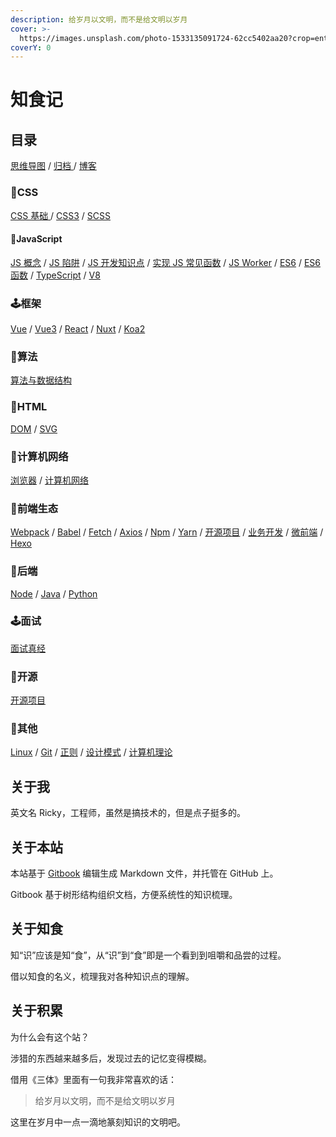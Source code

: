 ```yaml
---
description: 给岁月以文明，而不是给文明以岁月
cover: >-
  https://images.unsplash.com/photo-1533135091724-62cc5402aa20?crop=entropy&cs=srgb&fm=jpg&ixid=M3wxOTcwMjR8MHwxfHNlYXJjaHw4fHxsaW5lfGVufDB8fHx8MTcyMDMzNzcxNnww&ixlib=rb-4.0.3&q=85
coverY: 0
---
```


# 知食记

## 目录

[思维导图](mind-maps.md) / [归档 ](archive.md)/ [博客](blog/)&#x20;

### 🎃CSS

[CSS 基础 ](css/css-basis/)/ [CSS3](css/css3/) / [SCSS](css/scss/)

#### &#x20;🎉JavaScript&#x20;

[JS 概念](javascript/js-concept/) / [JS 陷阱](javascript/js-trap/) / [JS 开发知识点](javascript/js-kai-fa-zhi-shi-dian/) / [实现 JS 常见函数](javascript/chang-jian-han-shu/) / [JS Worker](javascript/js-worker/) / [ES6](javascript/es6-1/) / [ES6 函数](javascript/es6-han-shu/) / [TypeScript](javascript/typescript/) / [V8](javascript/v8/)

### 🕹️框架

[Vue](framework/vue-1/) / [Vue3](framework/vue3/) / [React](framework/react/) / [Nuxt](framework/nuxt/) / [Koa2](framework/koa2/)

### 🎯算法

[算法与数据结构](algorithm/algorithm-and-data-structure/)

### 🎁HTML

[DOM](html/dom/) / [SVG](html/svg/)

### 🏈计算机网络

[浏览器](network/liu-lan-qi/) / [计算机网络](network/ji-suan-ji-wang-luo/)

### 🥊前端生态

[Webpack](frontend-ecosystem/webpack/) / [Babel](frontend-ecosystem/babel.md) / [Fetch](frontend-ecosystem/fetch/) / [Axios](frontend-ecosystem/axios-1/) / [Npm](frontend-ecosystem/npm/) / [Yarn](frontend-ecosystem/yarn/) / [开源项目](open-source/open-source-project/) / [业务开发](frontend-ecosystem/ye-wu-kai-fa/) / [微前端](frontend-ecosystem/wei-qian-duan/) / [Hexo](frontend-ecosystem/hexo-1/)&#x20;

### 🏀后端

[Node](backend/node/) / [Java](backend/java/) / [Python](backend/python/)

### 🕹️面试

[面试真经](interview/inverview-record/)

### 🤖开源

[开源项目](open-source/open-source-project/)

### 🧸其他

[Linux](other/linux/) / [Git](other/git/) / [正则](other/zheng-ze/) / [设计模式](other/she-ji-mo-shi-1/) / [计算机理论](other/ji-suan-ji-li-lun/)

## 关于我

英文名 Ricky，工程师，虽然是搞技术的，但是点子挺多的。

## 关于本站

本站基于 [Gitbook](https://gitbook.com) 编辑生成 Markdown 文件，并托管在 GitHub 上。

Gitbook 基于树形结构组织文档，方便系统性的知识梳理。

## 关于知食&#x20;

知“识”应该是知“食”，从“识”到“食”即是一个看到到咀嚼和品尝的过程。

借以知食的名义，梳理我对各种知识点的理解。

## 关于积累

为什么会有这个站？&#x20;

涉猎的东西越来越多后，发现过去的记忆变得模糊。

借用《三体》里面有一句我非常喜欢的话：

> 给岁月以文明，而不是给文明以岁月

这里在岁月中一点一滴地篆刻知识的文明吧。
